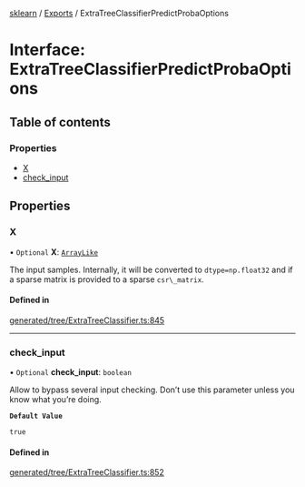 [sklearn](../readme.md) / [Exports](../modules.md) / ExtraTreeClassifierPredictProbaOptions

# Interface: ExtraTreeClassifierPredictProbaOptions

## Table of contents

### Properties

- [X](ExtraTreeClassifierPredictProbaOptions.md#x)
- [check\_input](ExtraTreeClassifierPredictProbaOptions.md#check_input)

## Properties

### X

• `Optional` **X**: [`ArrayLike`](../modules.md#arraylike)

The input samples. Internally, it will be converted to `dtype=np.float32` and if a sparse matrix is provided to a sparse `csr\_matrix`.

#### Defined in

[generated/tree/ExtraTreeClassifier.ts:845](https://github.com/transitive-bullshit/scikit-learn-ts/blob/367336a/packages/sklearn/src/generated/tree/ExtraTreeClassifier.ts#L845)

___

### check\_input

• `Optional` **check\_input**: `boolean`

Allow to bypass several input checking. Don’t use this parameter unless you know what you’re doing.

**`Default Value`**

`true`

#### Defined in

[generated/tree/ExtraTreeClassifier.ts:852](https://github.com/transitive-bullshit/scikit-learn-ts/blob/367336a/packages/sklearn/src/generated/tree/ExtraTreeClassifier.ts#L852)
